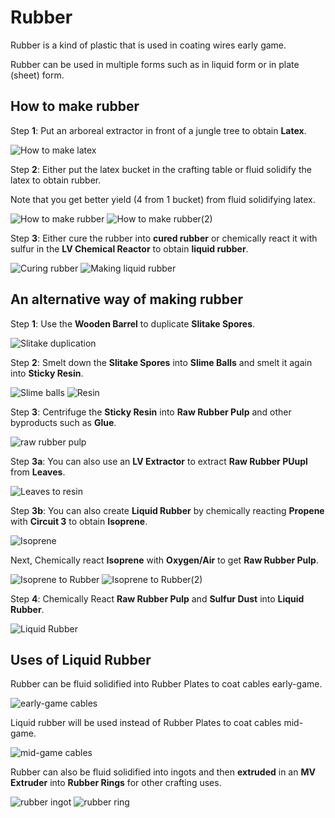 # Rubber

Rubber is a kind of plastic that is used in coating wires early game.

Rubber can be used in multiple forms such as in liquid form or in plate (sheet) form.

## How to make rubber

Step **1**: Put an arboreal extractor in front of a jungle tree to obtain **Latex**.

![How to make latex](Images/obtaining_latex.png)

Step **2**: Either put the latex bucket in the crafting table or fluid solidify the latex to obtain rubber.

Note that you get better yield (4 from 1 bucket) from fluid solidifying latex.

![How to make rubber](Images/rubber_3.png)
![How to make rubber(2)](Images/fluid_solidifier_raw_rubber.png)

Step **3**: Either cure the rubber into **cured rubber** or chemically react it with sulfur in the **LV Chemical Reactor** to obtain **liquid rubber**.

![Curing rubber](Images/_create_kjs_8siwa1enrfybsexsgztxynx9.png)
![Making liquid rubber](Images/chemical_reactor_latex_rubber.png)

## An alternative way of making rubber

Step **1**: Use the **Wooden Barrel** to duplicate **Slitake Spores**.

![Slitake duplication](Images/large_barrel_slimeshroom_dupe.png)

Step **2**: Smelt down the **Slitake Spores** into **Slime Balls** and smelt it again into **Sticky Resin**.

![Slime balls](Images/kjs_slime_ball.png)
![Resin](Images/smelting_sticky_resin_from_slime.png)

Step **3**: Centrifuge the **Sticky Resin** into **Raw Rubber Pulp** and other byproducts such as **Glue**.

![raw rubber pulp](Images/centrifuge_sticky_resin_separation.png)

Step **3a**: You can also use an **LV Extractor** to extract **Raw Rubber PUupl** from **Leaves**.

![Leaves to resin](Images/extractor_raw_rubber_from_leaves.png)

Step **3b**: You can also create **Liquid Rubber** by chemically reacting **Propene** with **Circuit 3** to obtain **Isoprene**.

![Isoprene](Images/chemical_reactor_isoprene_from_methane.png)

Next, Chemically react **Isoprene** with **Oxygen/Air** to get **Raw Rubber Pulp**.

![Isoprene to Rubber](Images/chemical_reactor_raw_rubber_from_air.png)
![Isoprene to Rubber(2)](Images/chemical_reactor_raw_rubber_from_oxygen.png)

Step **4**: Chemically React **Raw Rubber Pulp** and **Sulfur Dust** into **Liquid Rubber**.

![Liquid Rubber](Images/chemical_reactor_rubber.png)

## Uses of Liquid Rubber

Rubber can be fluid solidified into Rubber Plates to coat cables early-game.

![early-game cables](Images/shapeless_tin_cable_1.png)

Liquid rubber will be used instead of Rubber Plates to coat cables mid-game.

![mid-game cables](Images/assembler_cover_silver_wire_gt_single_rubber.png)

Rubber can also be fluid solidified into ingots and then **extruded** in an **MV Extruder** into **Rubber Rings** for other crafting uses.

![rubber ingot](Images/fluid_solidifier_solidify_rubber_to_ingot.png)
![rubber ring](Images/extruder_extrude_rubber_ingot_to_ring.png)


